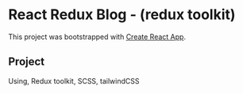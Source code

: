 # React Redux Blog - (redux toolkit)

This project was bootstrapped with [Create React App](https://github.com/facebook/create-react-app).

## Project

Using, Redux toolkit, SCSS, tailwindCSS
